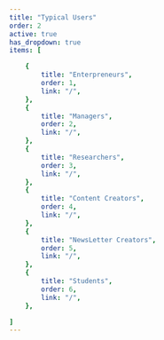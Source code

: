 ```yaml
---
title: "Typical Users"
order: 2
active: true
has_dropdown: true
items: [

    {
        title: "Enterpreneurs",
        order: 1,
        link: "/",
    },
    {
        title: "Managers",
        order: 2,
        link: "/",
    },
    {
        title: "Researchers",
        order: 3,
        link: "/",
    },
    {
        title: "Content Creators",
        order: 4,
        link: "/",
    },
    {
        title: "NewsLetter Creators",
        order: 5,
        link: "/",
    },
    {
        title: "Students",
        order: 6,
        link: "/",
    },

]
---
```

